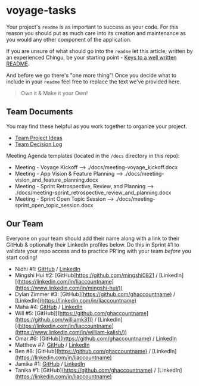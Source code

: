 # voyage-tasks

Your project's `readme` is as important to success as your code. For 
this reason you should put as much care into its creation and maintenance
as you would any other component of the application.

If you are unsure of what should go into the `readme` let this article,
written by an experienced Chingu, be your starting point - 
[Keys to a well written README](https://tinyurl.com/yk3wubft).

And before we go there's "one more thing"! Once you decide what to include
in your `readme` feel free to replace the text we've provided here.

> Own it & Make it your Own!

## Team Documents

You may find these helpful as you work together to organize your project.

- [Team Project Ideas](./docs/team_project_ideas.md)
- [Team Decision Log](./docs/team_decision_log.md)

Meeting Agenda templates (located in the `/docs` directory in this repo):

- Meeting - Voyage Kickoff --> ./docs/meeting-voyage_kickoff.docx
- Meeting - App Vision & Feature Planning --> ./docs/meeting-vision_and_feature_planning.docx
- Meeting - Sprint Retrospective, Review, and Planning --> ./docs/meeting-sprint_retrospective_review_and_planning.docx
- Meeting - Sprint Open Topic Session --> ./docs/meeting-sprint_open_topic_session.docx

## Our Team

Everyone on your team should add their name along with a link to their GitHub
& optionally their LinkedIn profiles below. Do this in Sprint #1 to validate
your repo access and to practice PR'ing with your team *before* you start
coding!

- Nidhi       #1: [GitHub](https://github.com/ghaccountname) / [LinkedIn](https://linkedin.com/in/liaccountname)
- Mingshi Hui #2: [GitHub]https://github.com/mingshi0821 / [LinkedIn][(https://linkedin.com/in/liaccountname](https://www.linkedin.com/in/mingshi-hui/))
- Dylan Zimmer #3: [GitHub][(https://github.com/ghaccountname)](https://github.com/DylanZimmer) / [LinkedIn][(https://linkedin.com/in/liaccountname)](https://www.linkedin.com/in/dylanzimmereads/)
- Maha      #4: [GitHub](https://github.com/ghaccountname) / [LinkedIn](https://linkedin.com/in/liaccountname)
- Will  #5: [GitHub][(https://github.com/ghaccountname](https://github.com/williamk31)) / [LinkedIn][(https://linkedin.com/in/liaccountname](https://www.linkedin.com/in/william-kalish/))
- Omar      #6: [GitHub][(https://github.com/ghaccountname)](https://github.com/oramos-correa) / [LinkedIn](https://linkedin.com/in/liaccountname)
- Matthew      #7: [GitHub](https://github.com/ghaccountname) / [LinkedIn](https://linkedin.com/in/liaccountname)
- Ben       #8: [GitHub][(https://github.com/ghaccountname)](https://github.com/rubenaguilardev) / [LinkedIn][(https://linkedin.com/in/liaccountname)](https://www.linkedin.com/in/rubenaguilar-/)
- Jamika       #1: [GitHub](https://github.com/ghaccountname) / [LinkedIn](https://linkedin.com/in/liaccountname)
- Tanika      #1: [GitHub][(https://github.com/ghaccountname)](https://github.com/twatson07017) / [LinkedIn][(https://linkedin.com/in/liaccountname)](https://www.linkedin.com/in/tanika-watson/)
